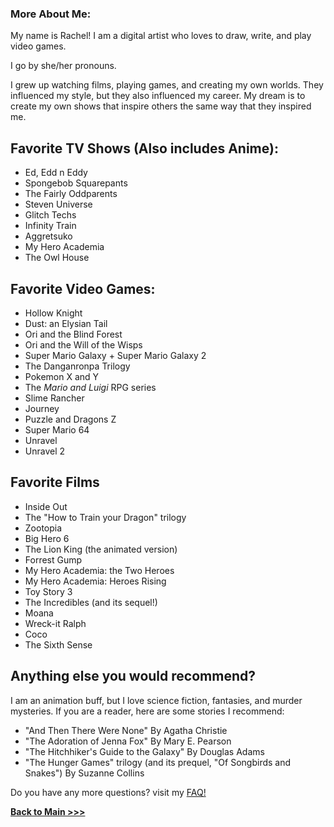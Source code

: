 ### More About Me:

My name is Rachel! I am a digital artist who loves to draw, write, and play video games. 

I go by she/her pronouns.

I grew up watching films, playing games, and creating my own worlds. They influenced my style, but they also influenced my career. My dream is to create my own shows that inspire others the same way that they inspired me. 

## Favorite TV Shows (Also includes Anime):
* Ed, Edd n Eddy
* Spongebob Squarepants
* The Fairly Oddparents
* Steven Universe
* Glitch Techs
* Infinity Train
* Aggretsuko
* My Hero Academia
* The Owl House

## Favorite Video Games:
* Hollow Knight
* Dust: an Elysian Tail
* Ori and the Blind Forest
* Ori and the Will of the Wisps
* Super Mario Galaxy + Super Mario Galaxy 2
* The Danganronpa Trilogy
* Pokemon X and Y
* The *Mario and Luigi* RPG series
* Slime Rancher
* Journey
* Puzzle and Dragons Z
* Super Mario 64
* Unravel 
* Unravel 2

## Favorite Films
* Inside Out
* The "How to Train your Dragon" trilogy
* Zootopia
* Big Hero 6
* The Lion King (the animated version)
* Forrest Gump
* My Hero Academia: the Two Heroes
* My Hero Academia: Heroes Rising
* Toy Story 3 
* The Incredibles (and its sequel!)
* Moana
* Wreck-it Ralph
* Coco
* The Sixth Sense

## Anything else you would recommend?
I am an animation buff, but I love science fiction, fantasies, and murder mysteries. If you are a reader, here are some stories I recommend:
* "And Then There Were None" By Agatha Christie
* "The Adoration of Jenna Fox" By Mary E. Pearson
* "The Hitchhiker's Guide to the Galaxy" By Douglas Adams
* "The Hunger Games" trilogy (and its prequel, "Of Songbirds and Snakes") By Suzanne Collins

Do you have any more questions? visit my [FAQ!](FAQ.md)

**[Back to Main >>>](https://arrowarchive.github.io/The-Arrowarchive/index)**
